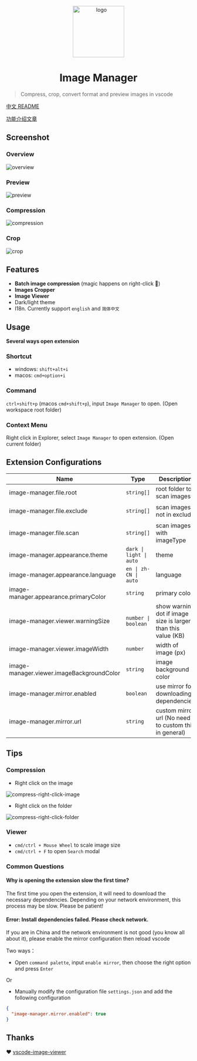 <p align='center'>
  <a href='https://github.com/hemengke1997/vscode-image-manager' target="_blank" rel='noopener noreferrer'>
    <img width='140' src='./assets/logo.png' alt='logo' />
  </a>
</p>

<h1 align='center'>Image Manager</h1>

> Compress, crop, convert format and preview images in vscode

[中文 README](./README.md)

[功能介绍文章](https://juejin.cn/post/7348004403016794147)

## Screenshot

### Overview

![overview](./screenshots/overview.png)

### Preview
![preview](./screenshots/preview.png)

### Compression
![compression](./screenshots/compression.png)

### Crop
![crop](./screenshots/crop.png)


## Features

- **Batch image compression** (magic happens on right-click 🤩)
- **Images Cropper**
- **Image Viewer**
- Dark/light theme
- I18n. Currently support `english` and `简体中文`


## Usage

**Several ways open extension**

### Shortcut

- windows: `shift+alt+i`
- macos: `cmd+option+i`


### Command

`ctrl+shift+p` (macos `cmd+shift+p`), input `Image Manager` to open. (Open workspace root folder)

### Context Menu

Right click in Explorer, select `Image Manager` to open extension. (Open current folder)


## Extension Configurations

| Name                                      | Type                    | Description                                                   | Default value                                                                                                                |
| ----------------------------------------- | ----------------------- | ------------------------------------------------------------- | ---------------------------------------------------------------------------------------------------------------------------- |
| image-manager.file.root                   | `string[]`              | root folder to scan images                                    | current workspace                                                                                                            |
| image-manager.file.exclude                | `string[]`              | scan images not in exclude                                    | `['**/node_modules/**','**/.git/**',`<br>`'**/dist/**','**/coverage/**','**/.next/**',`<br/>`'**/.nuxt/**','**/.vercel/**']` |
| image-manager.file.scan                   | `string[]`              | scan images with imageType                                    | `['svg','png','jpeg','jpg',`<br/>`'ico','gif','webp','bmp',`<br/>`'tif','tiff','apng','avif']`                               |
| image-manager.appearance.theme            | `dark \| light \| auto` | theme                                                         | `auto`                                                                                                                       |
| image-manager.appearance.language         | `en \| zh-CN \| auto`   | language                                                      | `auto`                                                                                                                       |
| image-manager.appearance.primaryColor     | `string`                | primary color                                                 | undefined                                                                                                                    |
| image-manager.viewer.warningSize          | `number \| boolean`     | show warning dot if image size is larger than this value (KB) | 1024                                                                                                                         |
| image-manager.viewer.imageWidth           | `number`                | width of image (px)                                           | 100                                                                                                                          |
| image-manager.viewer.imageBackgroundColor | `string`                | image background color                                        | `#1a1a1a`                                                                                                                    |
| image-manager.mirror.enabled              | `boolean`               | use mirror for downloading dependencies                       | false                                                                                                                        |
| image-manager.mirror.url                  | `string`                | custom mirror url (No need to custom this in general)         | undefined                                                                                                                    |


## Tips

### Compression

- Right click on the image

![compress-right-click-image](./screenshots/compress-1.png)

- Right click on the folder

![compress-right-click-folder](./screenshots/compress-2.png)


### Viewer

- `cmd/ctrl + Mouse Wheel` to scale image size
- `cmd/ctrl + F` to open `Search` modal

### Common Questions

#### Why is opening the extension slow the first time?

The first time you open the extension, it will need to download the necessary dependencies. Depending on your network environment, this process may be slow. Please be patient!

#### Error: Install dependencies failed. Please check network.

If you are in China and the network environment is not good (you know all about it), please enable the mirror configuration then reload vscode

Two ways：

- Open `command palette`, input `enable mirror`, then choose the right option and press `Enter`

Or

- Manually modify the configuration file `settings.json` and add the following configuration

```json
{
  "image-manager.mirror.enabled": true
}
```

## Thanks

❤️ [vscode-image-viewer](https://github.com/ZhangJian1713/vscode-image-viewer)
